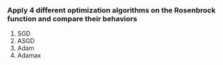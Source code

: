 ### Apply 4 different optimization algorithms on the Rosenbrock function and compare their behaviors
1. SGD 
2. ASGD 
3. Adam
4. Adamax
